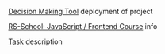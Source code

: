 [Decision Making Tool](https://rolling-scopes-school.github.io/dzichonka-JSFE2024Q4/decision-making-tool/) deployment of project

[RS-School: JavaScript / Frontend Course](hhttps://rs.school/courses/javascript) info

[Task](https://github.com/rolling-scopes-school/tasks/blob/master/stage2/tasks/decision-making-tool/README.md) description
